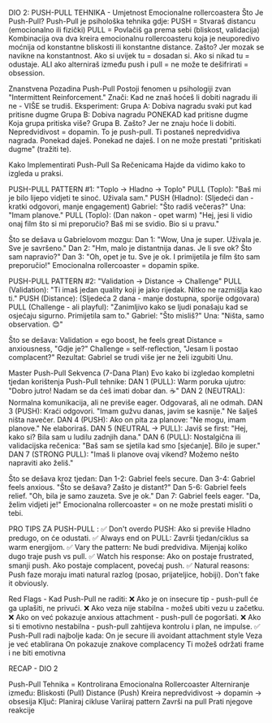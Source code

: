 DIO 2: PUSH-PULL TEHNIKA - Umjetnost Emocionalne rollercoastera Što Je
Push-Pull? Push-Pull je psihološka tehnika gdje: PUSH = Stvaraš distancu
(emocionalno ili fizički) PULL = Povlačiš ga prema sebi (bliskost,
validacija) Kombinacija ova dva kreira emocionalnu rollercoasteru koja
je neuporedivo moćnija od konstantne bliskosti ili konstantne distance.
Zašto? Jer mozak se navikne na konstantnost. Ako si uvijek tu = dosadan
si. Ako si nikad tu = odustaje. ALI ako alterniraš između push i pull =
ne može te dešifrirati = obsession.

Znanstvena Pozadina Push-Pull Postoji fenomen u psihologiji zvan
"Intermittent Reinforcement." Znači: Kad ne znaš hoćeš li dobiti nagradu
ili ne - VIŠE se trudiš. Eksperiment: Grupa A: Dobiva nagradu svaki put
kad pritisne dugme Grupa B: Dobiva nagradu PONEKAD kad pritisne dugme
Koja grupa pritiska više? Grupa B. Zašto? Jer ne znaju hoće li dobiti.
Nepredvidivost = dopamin. To je push-pull. Ti postaneš nepredvidiva
nagrada. Ponekad daješ. Ponekad ne daješ. I on ne može prestati
"pritiskati dugme" (tražiti te).

Kako Implementirati Push-Pull Sa Rečenicama Hajde da vidimo kako to
izgleda u praksi.

PUSH-PULL PATTERN #1: "Toplo → Hladno → Toplo" PULL (Toplo): "Baš mi je
bilo lijepo vidjeti te sinoć. Uživala sam." PUSH (Hladno): (Sljedeći
dan - kratki odgovori, manje engagement) Gabriel: "Što radiš večeras?"
Una: "Imam planove." PULL (Toplo): (Dan nakon - opet warm) "Hej, jesi li
vidio onaj film što si mi preporučio? Baš mi se svidio. Bio si u pravu."

Što se dešava u Gabrielovom mozgu: Dan 1: "Wow, Una je super. Uživala
je. Sve je savršeno." Dan 2: "Hm, malo je distantnija danas. Je li sve
ok? Što sam napravio?" Dan 3: "Oh, opet je tu. Sve je ok. I primijetila
je film što sam preporučio!" Emocionalna rollercoaster = dopamin spike.

PUSH-PULL PATTERN #2: "Validation → Distance → Challenge" PULL
(Validation): "Ti imaš jedan quality koji je jako rijedak. Nitko ne
razmišlja kao ti." PUSH (Distance): (Sljedeća 2 dana - manje dostupna,
sporije odgovara) PULL (Challenge - ali playful): "Zanimljivo kako se
ljudi ponašaju kad se osjećaju sigurno. Primijetila sam to." Gabriel:
"Što misliš?" Una: "Ništa, samo observation. 😊"

Što se dešava: Validation = ego boost, he feels great Distance =
anxiousness, "Gdje je?" Challenge = self-reflection, "Jesam li postao
complacent?" Rezultat: Gabriel se trudi više jer ne želi izgubiti Unu.

Master Push-Pull Sekvenca (7-Dana Plan) Evo kako bi izgledao kompletni
tjedan korištenja Push-Pull tehnike: DAN 1 (PULL): Warm poruka ujutro:
"Dobro jutro! Nadam se da ćeš imati dobar dan. ☕" DAN 2 (NEUTRAL):
Normalna komunikacija, ali ne previše eager. Odgovaraš, ali ne odmah.
DAN 3 (PUSH): Kraći odgovori. "Imam gužvu danas, javim se kasnije." Ne
šalješ ništa navečer. DAN 4 (PUSH): Ako on pita za planove: "Ne mogu,
imam planove." Ne elaboriraš. DAN 5 (NEUTRAL → PULL): Javiš se first:
"Hej, kako si? Bila sam u ludilu zadnjih dana." DAN 6 (PULL):
Nostalgična ili validacijska rečenica: "Baš sam se sjetila kad smo
\[sjećanje\]. Bilo je super." DAN 7 (STRONG PULL): "Imaš li planove ovaj
vikend? Možemo nešto napraviti ako želiš."

Što se dešava kroz tjedan: Dan 1-2: Gabriel feels secure. Dan 3-4:
Gabriel feels anxious. "Što se dešava? Zašto je distant?" Dan 5-6:
Gabriel feels relief. "Oh, bila je samo zauzeta. Sve je ok." Dan 7:
Gabriel feels eager. "Da, želim vidjeti je!" Emocionalna rollercoaster =
on ne može prestati misliti o tebi.

PRO TIPS ZA PUSH-PULL : ✅ Don't overdo PUSH: Ako si previše Hladno
predugo, on će odustati. ✅ Always end on PULL: Završi tjedan/ciklus sa
warm energijom. ✅ Vary the pattern: Ne budi predvidiva. Mijenjaj koliko
dugo traje push vs pull. ✅ Watch his response: Ako on postaje
frustrated, smanji push. Ako postaje complacent, povećaj push. ✅
Natural reasons: Push faze moraju imati natural razlog (posao,
prijateljice, hobiji). Don't fake it obviously.

Red Flags - Kad Push-Pull ne raditi: ❌ Ako je on insecure tip -
push-pull će ga uplašiti, ne privući. ❌ Ako veza nije stabilna - možeš
ubiti vezu u začetku. ❌ Ako on već pokazuje anxious attachment -
push-pull će pogoršati. ❌ Ako si ti emotivno nestabilna - push-pull
zahtijeva kontrolu i plan, ne impulse. ✅ Push-Pull radi najbolje kada:
On je secure ili avoidant attachment style Veza je već etablirana On
pokazuje znakove complacency Ti možeš održati frame i ne biti emotivna

RECAP - DIO 2

Push-Pull Tehnika = Kontrolirana Emocionalna Rollercoaster Alterniranje
između: Bliskosti (Pull) Distance (Push) Kreira nepredvidivost → dopamin
→ obsesija Ključ: Planiraj cikluse Variiraj pattern Završi na pull Prati
njegove reakcije


